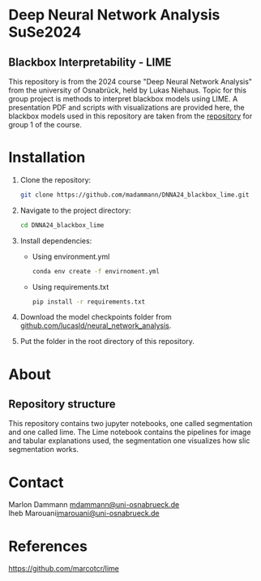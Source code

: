 # Deep Neural Network Analysis SuSe2024
## Blackbox Interpretability - LIME
This repository is from the 2024 course "Deep Neural Network Analysis" from the university of Osnabrück, held by Lukas Niehaus.
Topic for this group project is methods to interpret blackbox models using LIME.
A presentation PDF and scripts with visualizations are provided here, the blackbox models used in this repository are taken from the [repository](https://github.com/lucasld/neural_network_analysis/tree/main/) for group 1 of the course.

# Installation
1. Clone the repository:

   ```bash
   git clone https://github.com/madammann/DNNA24_blackbox_lime.git
   ```

2. Navigate to the project directory:
   ```bash
   cd DNNA24_blackbox_lime
   ```

3. Install dependencies:
    * Using environment.yml
        ```bash
        conda env create -f envirnoment.yml
        ```
    * Using requirements.txt
        ```bash
        pip install -r requirements.txt
        ```
        
4. Download the model checkpoints folder from [github.com/lucasld/neural_network_analysis](https://github.com/lucasld/neural_network_analysis/tree/main/).

5. Put the folder in the root directory of this repository.

# About
## Repository structure
This repository contains two jupyter notebooks, one called segmentation and one called lime.
The Lime notebook contains the pipelines for image and tabular explanations used, the segmentation one visualizes how slic segmentation works.

# Contact
Marlon Dammann <mdammann@uni-osnabrueck.de>  
Iheb Marouani<imarouani@uni-osnabrueck.de>

# References
https://github.com/marcotcr/lime


